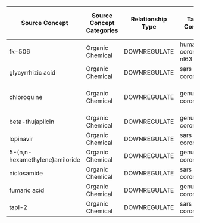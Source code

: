 |  ﻿Source Concept  | Source Concept Categories  | Relationship Type  | Target Concept  | Target Concept Categories  | Score  | Count of Evidence  | Evidence contains clinical studies?  | Count of Evidence per rel type  | 
| ---- | --- | --- | --- | --- | --- | --- | --- | --- | 
|  fk-506  | Organic Chemical  | DOWNREGULATE  | human coronavirus nl63  | Virus  | 10.64417436  | 2  | no  | DOWNREGULATE: 2  | 
|  glycyrrhizic acid  | Organic Chemical  | DOWNREGULATE  | sars coronavirus  | Virus  | 8.142055669  | 3  | no  | DOWNREGULATE: 3  | 
|  chloroquine  | Organic Chemical  | DOWNREGULATE  | genus: coronavirus  | Virus  | 7.560480264  | 3  | no  | DOWNREGULATE: 2, UNIDIRECTIONAL: 1  | 
|  beta-thujaplicin  | Organic Chemical  | DOWNREGULATE  | genus: coronavirus  | Virus  | 7.096116243  | 2  | no  | DOWNREGULATE: 2  | 
|  lopinavir  | Organic Chemical  | DOWNREGULATE  | sars coronavirus  | Virus  | 5.913430203  | 2  | no  | DOWNREGULATE: 2  | 
|  5-(n,n-hexamethylene)amiloride  | Organic Chemical  | DOWNREGULATE  | genus: coronavirus  | Virus  | 5.322087182  | 2  | no  | DOWNREGULATE: 2  | 
|  niclosamide  | Organic Chemical  | DOWNREGULATE  | sars coronavirus  | Virus  | 5.322087182  | 2  | no  | DOWNREGULATE: 2  | 
|  fumaric acid  | Organic Chemical  | DOWNREGULATE  | genus: coronavirus  | Virus  | 4.730744162  | 2  | no  | DOWNREGULATE: 2  | 
|  tapi-2  | Organic Chemical  | DOWNREGULATE  | sars coronavirus  | Virus  | 4.730744162  | 2  | no  | DOWNREGULATE: 2  | 
